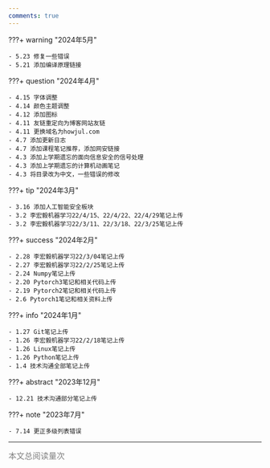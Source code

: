 ```yaml
---
comments: true
---
```

???+ warning "2024年5月"

    - 5.23 修复一些错误
    - 5.21 添加编译原理链接

???+ question "2024年4月"
  
    - 4.15 字体调整
    - 4.14 颜色主题调整
    - 4.12 添加图标
    - 4.11 友链重定向为博客网站友链
    - 4.11 更换域名为howjul.com
    - 4.7 添加更新日志
    - 4.7 添加课程笔记推荐，添加网安链接
    - 4.3 添加上学期遗忘的面向信息安全的信号处理
    - 4.3 添加上学期遗忘的计算机动画笔记
    - 4.3 将目录改为中文，一些错误的修改

???+ tip "2024年3月"

    - 3.16 添加人工智能安全板块
    - 3.2 李宏毅机器学习22/4/15、22/4/22、22/4/29笔记上传
    - 3.2 李宏毅机器学习22/3/11、22/3/18、22/3/25笔记上传

???+ success "2024年2月"

    - 2.28 李宏毅机器学习22/3/04笔记上传
    - 2.27 李宏毅机器学习22/2/25笔记上传
    - 2.24 Numpy笔记上传
    - 2.20 Pytorch3笔记和相关代码上传
    - 2.19 Pytorch2笔记和相关代码上传
    - 2.6 Pytorch1笔记和相关资料上传

???+ info "2024年1月" 
  
    - 1.27 Git笔记上传
    - 1.26 李宏毅机器学习22/2/18笔记上传
    - 1.26 Linux笔记上传
    - 1.26 Python笔记上传
    - 1.4 技术沟通全部笔记上传

???+ abstract "2023年12月" 

    - 12.21 技术沟通部分笔记上传

???+ note "2023年7月" 
  
    - 7.14 更正多级列表错误

<hr>
<span id="busuanzi_container_page_pv"><font size="3" color="grey">本文总阅读量<span id="busuanzi_value_page_pv"></span>次</font></span>
<br/>